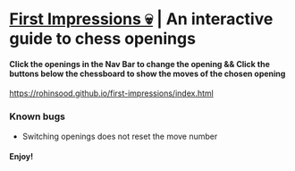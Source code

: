 # [First Impressions 💀](https://rohinsood.github.io/first-impressions/index.html) | An interactive guide to chess openings

<h4> Click the openings in the Nav Bar to change the opening && Click the buttons below the chessboard to show the moves of the chosen opening</h4>

https://rohinsood.github.io/first-impressions/index.html

### Known bugs
 - Switching openings does not reset the move number
 
 #### Enjoy!
